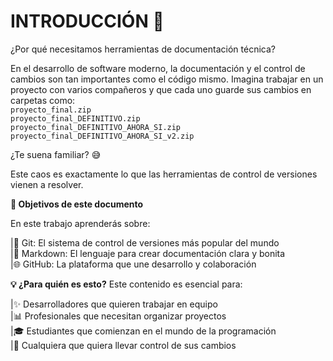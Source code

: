 # INTRODUCCIÓN 👋

¿Por qué necesitamos herramientas de documentación técnica?

En el desarrollo de software moderno, la documentación y el control de cambios son tan importantes como el código mismo. Imagina trabajar en un proyecto con varios compañeros y que cada uno guarde sus cambios en carpetas como:  
`proyecto_final.zip`  
`proyecto_final_DEFINITIVO.zip`  
`proyecto_final_DEFINITIVO_AHORA_SI.zip`  
`proyecto_final_DEFINITIVO_AHORA_SI_v2.zip`

¿Te suena familiar? 😅 

Este caos es exactamente lo que las herramientas de control de versiones vienen a resolver.

**🎯 Objetivos de este documento**

En este trabajo aprenderás sobre:

|🔧 Git: El sistema de control de versiones más popular del mundo  
|📝 Markdown: El lenguaje para crear documentación clara y bonita  
|🌐 GitHub: La plataforma que une desarrollo y colaboración  

**💡 ¿Para quién es esto?**
Este contenido es esencial para:

|✨ Desarrolladores que quieren trabajar en equipo  
|📊 Profesionales que necesitan organizar proyectos  
|🎓 Estudiantes que comienzan en el mundo de la programación  
|🚀 Cualquiera que quiera llevar control de sus cambios
